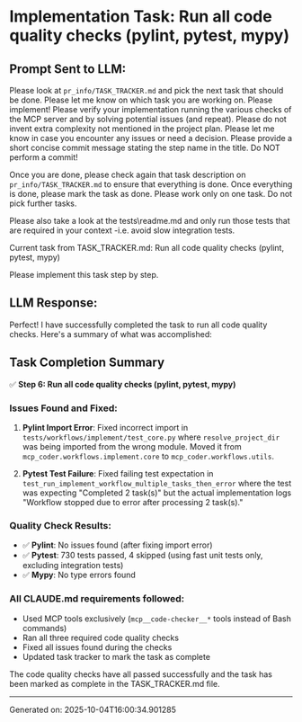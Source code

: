 # Implementation Task: Run all code quality checks (pylint, pytest, mypy)

## Prompt Sent to LLM:
Please look at `pr_info/TASK_TRACKER.md` and pick the next task that should be done.
Please let me know on which task you are working on.
Please implement!
Please verify your implementation running the various checks of the MCP server and by solving potential issues (and repeat).
Please do not invent extra complexity not mentioned in the project plan.
Please let me know in case you encounter any issues or need a decision.
Please provide a short concise commit message stating the step name in the title. Do NOT perform a commit!

Once you are done, please check again that task description on `pr_info/TASK_TRACKER.md` to ensure that everything is done.
Once everything is done, please mark the task as done.
Please work only on one task. Do not pick further tasks.

Please also take a look at the tests\readme.md and only run those tests that are required in your context -i.e. avoid slow integration tests.

Current task from TASK_TRACKER.md: Run all code quality checks (pylint, pytest, mypy)

Please implement this task step by step.

## LLM Response:
Perfect! I have successfully completed the task to run all code quality checks. Here's a summary of what was accomplished:

## Task Completion Summary

✅ **Step 6: Run all code quality checks (pylint, pytest, mypy)**

### Issues Found and Fixed:

1. **Pylint Import Error**: Fixed incorrect import in `tests/workflows/implement/test_core.py` where `resolve_project_dir` was being imported from the wrong module. Moved it from `mcp_coder.workflows.implement.core` to `mcp_coder.workflows.utils`.

2. **Pytest Test Failure**: Fixed failing test expectation in `test_run_implement_workflow_multiple_tasks_then_error` where the test was expecting "Completed 2 task(s)" but the actual implementation logs "Workflow stopped due to error after processing 2 task(s)."

### Quality Check Results:

- ✅ **Pylint**: No issues found (after fixing import error)
- ✅ **Pytest**: 730 tests passed, 4 skipped (using fast unit tests only, excluding integration tests)
- ✅ **Mypy**: No type errors found

### All CLAUDE.md requirements followed:
- Used MCP tools exclusively (`mcp__code-checker__*` tools instead of Bash commands)
- Ran all three required code quality checks
- Fixed all issues found during the checks
- Updated task tracker to mark the task as complete

The code quality checks have all passed successfully and the task has been marked as complete in the TASK_TRACKER.md file.

---
Generated on: 2025-10-04T16:00:34.901285